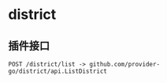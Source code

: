 # district

## 插件接口

```
POST /district/list -> github.com/provider-go/district/api.ListDistrict
```